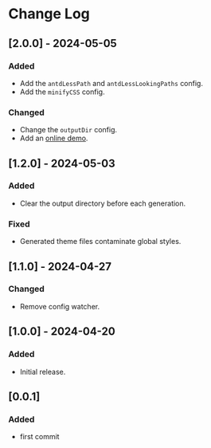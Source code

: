 # Change Log

## [2.0.0] - 2024-05-05

### Added

* Add the `antdLessPath` and `antdLessLookingPaths` config.
* Add the `minifyCSS` config.

### Changed

* Change the `outputDir` config.
* Add an [online demo](https://orchardxyz.github.io/antd4-theme-vars).

## [1.2.0] - 2024-05-03

### Added

* Clear the output directory before each generation.

### Fixed

* Generated theme files contaminate global styles.

## [1.1.0] - 2024-04-27

### Changed

* Remove config watcher.

## [1.0.0] - 2024-04-20

### Added

* Initial release.

## [0.0.1]

### Added

* first commit
